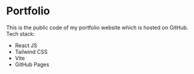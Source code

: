 # Portfolio

This is the public code of my portfolio website which is hosted on GitHub. Tech stack:
- React JS
- Tailwind CSS
- Vite
- GitHub Pages
